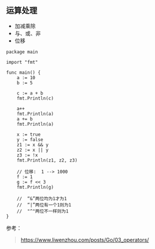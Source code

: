 ## 运算处理
- 加减乘除
- 与、或、非
- 位移

```
package main

import "fmt"

func main() {
	a := 10
	b := 5

	c := a + b
	fmt.Println(c)

	a++
	fmt.Println(a)
	a += b
	fmt.Println(a)

	x := true
	y := false
	z1 := x && y
	z2 := x || y
	z3 := !x
	fmt.Println(z1, z2, z3)

	// 位移:	1 --> 1000
	f := 1
	g := f << 3
	fmt.Println(g)

	//	“&”两位均为1才为1
	//	“|”两位有一个1则为1
	//	"^"两位不一样则为1
}

```

参考：

> https://www.liwenzhou.com/posts/Go/03_operators/
